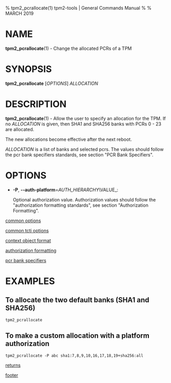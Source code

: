 % tpm2_pcrallocate(1) tpm2-tools | General Commands Manual
%
% MARCH 2019

# NAME

**tpm2_pcrallocate**(1) - Change the allocated PCRs of a TPM

# SYNOPSIS

**tpm2_pcrallocate** [*OPTIONS*] _ALLOCATION_

# DESCRIPTION

**tpm2_pcrallocate**(1) - Allow the user to specify an allocation for the TPM.
If no _ALLOCATION_ is given, then SHA1 and SHA256 banks with PCRs 0 - 23 are
allocated.

The new allocations become effective after the next reboot.

_ALLOCATION_ is a list of banks and selected pcrs. The values should
follow the pcr bank specifiers standards, see section "PCR Bank Specifiers".

# OPTIONS

  * **-P**, **\--auth-platform**=_AUTH\_HIERARCHY_\VALUE_:

    Optional authorization value. Authorization values should follow the
    "authorization formatting standards", see section "Authorization Formatting".

[common options](common/options.md)

[common tcti options](common/tcti.md)

[context object format](common/ctxobj.md)

[authorization formatting](common/authorizations.md)

[pcr bank specifiers](common/pcr.md)

# EXAMPLES

## To allocate the two default banks (SHA1 and SHA256)
```
tpm2_pcrallocate
```

## To make a custom allocation with a platform authorization
```
tpm2_pcrallocate -P abc sha1:7,8,9,10,16,17,18,19+sha256:all
```

[returns](common/returns.md)

[footer](common/footer.md)
